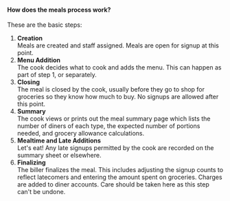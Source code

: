 #### How does the meals process work?

These are the basic steps:

1. **Creation**<br/>Meals are created and staff assigned. Meals are open for signup at this point.
2. **Menu Addition**<br/>The cook decides what to cook and adds the menu. This can happen as part of step 1, or separately.
3. **Closing**<br/>The meal is closed by the cook, usually before they go to shop for groceries so they know how much to buy. No signups are allowed after this point.
4. **Summary**<br/>The cook views or prints out the meal summary page which lists the number of diners of each type, the expected number of portions needed, and grocery allowance calculations.
5. **Mealtime and Late Additions**<br/>Let's eat! Any late signups permitted by the cook are recorded on the summary sheet or elsewhere.
6. **Finalizing**<br/>The biller finalizes the meal. This includes adjusting the signup counts to reflect latecomers and entering the amount spent on groceries. Charges are added to diner accounts. Care should be taken here as this step can't be undone.
